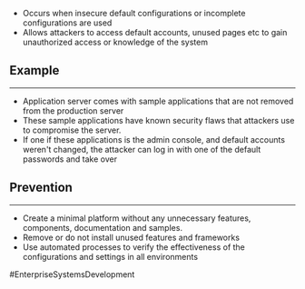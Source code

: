 - Occurs when insecure default configurations or incomplete configurations are used
- Allows attackers to access default accounts, unused pages etc to gain unauthorized access or knowledge of the system

## Example
---
- Application server comes with sample applications that are not removed from the production server
- These sample applications have known security flaws that attackers use to compromise the server.
- If one if these applications is the admin console, and default accounts weren't changed, the attacker can log in with one of the default passwords and take over

## Prevention
---
- Create a minimal platform without any unnecessary features, components, documentation and samples.
- Remove or do not install unused features and frameworks
- Use automated processes to verify the effectiveness of the configurations and settings in all environments

#EnterpriseSystemsDevelopment 